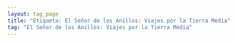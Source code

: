 ```yaml
---
layout: tag_page
title: "Etiqueta: El Señor de los Anillos: Viajes por la Tierra Media"
tag: "El Señor de los Anillos: Viajes por la Tierra Media"
---
```

